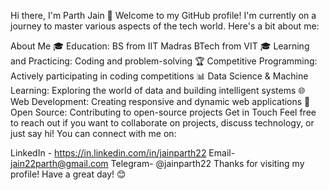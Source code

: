Hi there, I'm Parth Jain 👋
Welcome to my GitHub profile! I'm currently on a journey to master various aspects of the tech world. Here's a bit about me:

About Me
🎓 Education:
BS from IIT Madras
BTech from VIT
🎓 Learning and Practicing: Coding and problem-solving
🏆 Competitive Programming: Actively participating in coding competitions
📊 Data Science & Machine Learning: Exploring the world of data and building intelligent systems
🌐 Web Development: Creating responsive and dynamic web applications
🤝 Open Source: Contributing to open-source projects
Get in Touch
Feel free to reach out if you want to collaborate on projects, discuss technology, or just say hi! You can connect with me on:

LinkedIn - https://in.linkedin.com/in/jainparth22
Email- jain22parth@gmail.com
Telegram- @jainparth22
Thanks for visiting my profile! Have a great day! 😊



<!--
**Jainparth22/Jainparth22** is a ✨ _special_ ✨ repository because its `README.md` (this file) appears on your GitHub profile.

Here are some ideas to get you started:

- 🔭 I’m currently working on ...
- 🌱 I’m currently learning ...
- 👯 I’m looking to collaborate on ...
- 🤔 I’m looking for help with ...
- 💬 Ask me about ...
- 📫 How to reach me: ...
- 😄 Pronouns: ...
- ⚡ Fun fact: ...
-->
